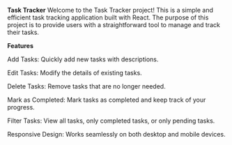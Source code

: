 **Task Tracker**
Welcome to the Task Tracker project! This is a simple and efficient task tracking application built with React. The purpose of this project is to provide users with a straightforward tool to manage and track their tasks.

**Features**

Add Tasks: Quickly add new tasks with descriptions.

Edit Tasks: Modify the details of existing tasks.

Delete Tasks: Remove tasks that are no longer needed.

Mark as Completed: Mark tasks as completed and keep track of your progress.

Filter Tasks: View all tasks, only completed tasks, or only pending tasks.

Responsive Design: Works seamlessly on both desktop and mobile devices.

